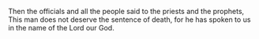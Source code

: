Then the officials and all the people said to the priests and the prophets, This man does not deserve the sentence of death, for he has spoken to us in the name of the Lord our God.
